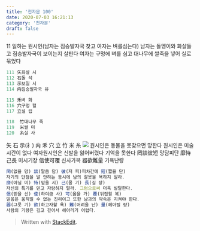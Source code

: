 ```yaml
---
title: '천자문 100'
date: 2020-07-03 16:21:13
category: '천자문'
draft: false
---
```

11 일하는 원시인(남자는 짐승발자국 찾고 여자는 벼를심는다)
남자는 돌멩이와 화살들고 짐승발자국이 보이는지 살핀다
여자는 구멍에 벼를 심고 
대나무에 쌀죽을 넣어 실로묶었다


```js
111 矢화살 시
112 石돌 석
113 示보일 시
114 禸짐승발자국 유

115 禾벼 화
116 穴구멍 혈
117 立설 립

118  竹대나무 죽
119  米쌀 미
120  糸실 사
```
矢 石 示(礻) 禸 禾 穴 立 竹 米 糸 
![](https://i.ibb.co/1QZf3Qd/2020-07-06-10-33-53.png)
원시인은 동물을 못찾으면 망한다
원시인은 미술시간이 없다
여자원시인은 신발을 잃어버렸다
기억을 못한다
罔談彼短 망담피단  靡恃己長 미시기장
信使可覆 신사가복  器欲難量 기욕난량

```js
罔(없을 망) 談(말씀 담) 彼(저 피)피차간에 短(짧을 단)
자기의 단점을 말 안하는 동시에 남의 잘못을 욕하지 말라.
靡(아닐 미) 恃(믿을 시) 己(몸 기) 長(길 장)
자신의 특기를 믿고 자랑하지 말라. 그럼으로써 더욱 발달한다.
信(믿을 신) 使(하여금 사) 可(옳을 가) 覆(뒤집힐 복)
믿음은 움직일 수 없는 진리이고 또한 남과의 약속은 지켜야 한다.
器(그릇 기) 欲(하고자할 욕) 難(어려울 난) 量(헤아릴 량)
사람의 기량은 깊고 깊어서 헤아리기 어렵다.
```

> Written with [StackEdit](https://stackedit.io/).
<!--stackedit_data:
eyJoaXN0b3J5IjpbMTM5NjUzMTY2MCwtMTI5MTA4NTA2NSwtMT
c5MDE2NTcxMywtNzQyOTU0NzIyXX0=
-->